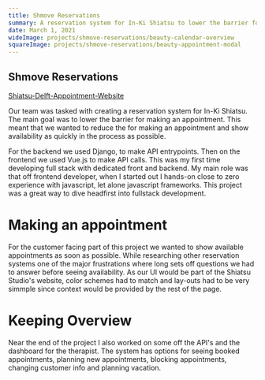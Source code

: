 ```yaml
---
title: Shmove Reservations
summary: A reservation system for In-Ki Shiatsu to lower the barrier for making an appointment.
date: March 1, 2021
wideImage: projects/shmove-reservations/beauty-calendar-overview
squareImage: projects/shmove-reservations/beauty-appointment-modal
---
```

## Shmove Reservations
[Shiatsu-Delft-Appointment-Website](https://shiatsudelft.pythonanywhere.com/)

Our team was tasked with creating a reservation system for In-Ki Shiatsu. The main goal was to lower the barrier for making an appointment. This meant that we wanted to reduce the for making an appointment and show availability as quickly in the process as possible.

For the backend we used Django, to make API entrypoints. Then on the frontend we used Vue.js to make API calls. This was my first time developing full stack with dedicated front and backend. My main role was that off frontend developer, when I started out I hands-on close to zero experience with javascript, let alone javascript frameworks. This project was a great way to dive headfirst into fullstack development.

# Making an appointment
For the customer facing part of this project we wanted to show available appointments as soon as possible. While researching other reservation systems one of the major frustrations where long sets off questions we had to answer before seeing availability.
As our UI would be part of the Shiatsu Studio's website, color schemes had to match and lay-outs had to be very simmple since context would be provided by the rest of the page.

# Keeping Overview
Near the end of the project I also worked on some off the API's and the dashboard for the therapist. The system has options for seeing booked appointments, planning new appointments, blocking appointments, changing customer info and planning vacation. 